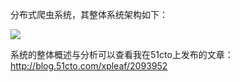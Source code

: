 分布式爬虫系统，其整体系统架构如下：

![](http://i2.51cto.com/images/blog/201804/02/6b349d970e418716572470efe2947e46.png?x-oss-process=image/watermark,size_16,text_QDUxQ1RP5Y2a5a6i,color_FFFFFF,t_100,g_se,x_10,y_10,shadow_90,type_ZmFuZ3poZW5naGVpdGk=)



系统的整体概述与分析可以查看我在51cto上发布的文章：http://blog.51cto.com/xpleaf/2093952